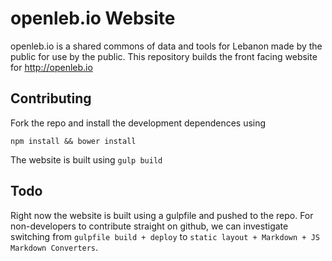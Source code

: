 openleb.io Website
=================

openleb.io is a shared commons of data and tools for Lebanon made by the public for use by the public. This repository builds the front facing website for http://openleb.io

## Contributing

Fork the repo and install the development dependences using 
```
npm install && bower install
```
The website is built using `gulp build`

## Todo
Right now the website is built using a gulpfile and pushed to the repo. For non-developers to contribute straight on github, we can investigate switching from `gulpfile build + deploy` to `static layout + Markdown + JS Markdown Converters`.


